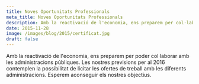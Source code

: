 ```yaml
---
title: Noves Oportunitats Professionals
meta_title: Noves Oportunitats Professionals
description: Amb la reactivació de l'economia, ens preparem per col·laborar amb les administracions públiques. Les nostres previsions per al 2016 inclouen la possibilitat de licitar les ofertes de treball amb les diferents administracions. Esperem assolir els nostres objectius.
date: 2015-11-28
image: /images/blog/2015/certificat.jpg
draft: false
---
```


Amb la reactivació de l'economia, ens preparem per poder col·laborar amb les administracions públiques. Les nostres previsions per al 2016 contemplen la possibilitat de licitar les ofertes de treball amb les diferents administracions. Esperem aconseguir els nostres objectius.
